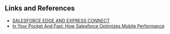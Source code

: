 ## Links and References
- [SALESFORCE EDGE AND EXPRESS CONNECT](https://mohan-chinnappan-n2.github.io/2020/network/sf-edge.html)
- [In Your Pocket And Fast: How Salesforce Optimizes Mobile Performance](https://www.salesforce.com/video/3637709/)

